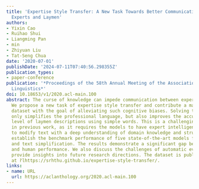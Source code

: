 ```yaml
---
title: 'Expertise Style Transfer: A New Task Towards Better Communication between
  Experts and Laymen'
authors:
- Yixin Cao
- Ruihao Shui
- Liangming Pan
- min
- Zhiyuan Liu
- Tat-Seng Chua
date: '2020-07-01'
publishDate: '2024-07-11T07:40:56.298355Z'
publication_types:
- paper-conference
publication: '*Proceedings of the 58th Annual Meeting of the Association for Computational
  Linguistics*'
doi: 10.18653/v1/2020.acl-main.100
abstract: The curse of knowledge can impede communication between experts and laymen.
  We propose a new task of expertise style transfer and contribute a manually annotated
  dataset with the goal of alleviating such cognitive biases. Solving this task not
  only simplifies the professional language, but also improves the accuracy and expertise
  level of laymen descriptions using simple words. This is a challenging task, unaddressed
  in previous work, as it requires the models to have expert intelligence in order
  to modify text with a deep understanding of domain knowledge and structures. We
  establish the benchmark performance of five state-of-the-art models for style transfer
  and text simplification. The results demonstrate a significant gap between machine
  and human performance. We also discuss the challenges of automatic evaluation, to
  provide insights into future research directions. The dataset is publicly available
  at r̆lhttps://srhthu.github.io/expertise-style-transfer/.
links:
- name: URL
  url: https://aclanthology.org/2020.acl-main.100
---
```

